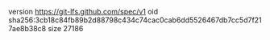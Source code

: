 version https://git-lfs.github.com/spec/v1
oid sha256:3cb18c84fb89b2d88798c434c74cac0cab6dd5526467db7cc5d7f217ae8b38c8
size 27186
